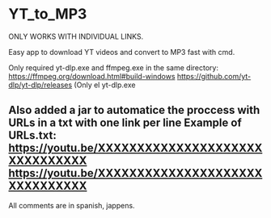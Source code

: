 # YT_to_MP3
ONLY WORKS WITH INDIVIDUAL LINKS.

Easy app to download YT videos and convert to MP3 fast with cmd.

Only required yt-dlp.exe and ffmpeg.exe in the same directory:
https://ffmpeg.org/download.html#build-windows
https://github.com/yt-dlp/yt-dlp/releases (Only el yt-dlp.exe

Also added a jar to automatice the proccess with URLs in a txt with one link per line
Example of URLs.txt:
https://youtu.be/XXXXXXXXXXXXXXXXXXXXXXXXXXXXXXX
https://youtu.be/XXXXXXXXXXXXXXXXXXXXXXXXXXXXXXX
-----------------------------------------------------------------------------------------
All comments are in spanish, jappens.
